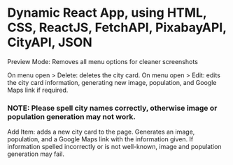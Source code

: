 # Dynamic React App, using HTML, CSS, ReactJS, FetchAPI, PixabayAPI, CityAPI, JSON

Preview Mode: Removes all menu options for cleaner screenshots

On menu open > Delete: deletes the city card.
On menu open > Edit: edits the city card information, generating new image, population, and Google Maps link if required.

### NOTE: Please spell city names correctly, otherwise image or population generation may not work.

Add Item: adds a new city card to the page. Generates an image, population, and a Google Maps link with the information given. If information spelled incorrectly or is not well-known, image and population generation may fail.

